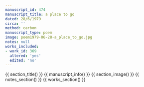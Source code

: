 ```yaml
---
manuscript_id: 474
manuscript_title: a place to go
dated: 28/6/1979
circa: ''
method: carbon
manuscript_type: poem
image: poem1979-06-28-a_place_to_go.jpg
notes: null
works_included:
- work_id: 369
  altered: 'yes'
  edited: 'no'
---
```


{{ section_title() }}
{{ manuscript_info() }}
{{ section_image() }}
{{ notes_section() }}
{{ works_section() }}
